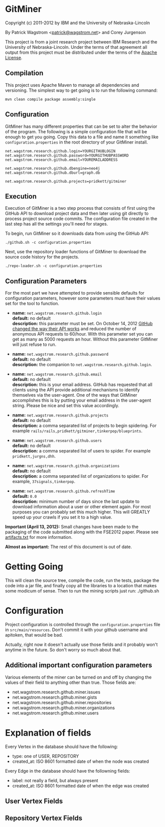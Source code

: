 GitMiner
========

Copyright (c) 2011-2012 by IBM and the University of Nebraska-Lincoln

By Patrick Wagstrom &lt;<patrick@wagstrom.net>&gt; and Corey Jurgenson

This project is from a joint research project between IBM Research and the
University of Nebraska-Lincoln. Under the terms of that agreement all output
from this project must be distributed under the terms of the [Apache License][license].

Compilation
-----------
This project uses Apache Maven to manage all dependencies and versioning. The
simplest way to get going is to run the following command:

    mvn clean compile package assembly:single

Configuration
-------------
GitMiner has many different properties that can be set to alter the behavior
of the program. The following is a simple configuration file that will be
enough to get you going. Copy this data to a file and name it something like
`configuration.properties` in the root directory of your GitMiner install.

    net.wagstrom.research.github.login=YOURGITHUBLOGIN
    net.wagstrom.research.github.password=YOURGITHUBPASSWORD
    net.wagstrom.research.github.email=YOUREMAILADDRESS
    
    net.wagstrom.research.github.dbengine=neo4j
    net.wagstrom.research.github.dburl=graph.db

    net.wagstrom.research.github.projects=pridkett/gitminer

Execution
---------
Execution of GitMiner is a two step process that consists of first using the
GitHub API to download project data and then later using git directly to process
project source code commits. The configuration file created in the last step
has all the settings you'll need for stages.

To begin, run GitMiner so it downloads data from using the GitHub API:

    ./github.sh -c configuration.properties

Next, use the repository loader functions of GitMiner to download the source
code history for the projects.

    ./repo-loader.sh -c configuration.properties


Configuration Parameters
------------------------

For the most part we have attempted to provide sensible defaults for
configuration parameters, however some parameters must have their values set
for the tool to function.

* **name:** `net.wagstrom.research.github.login`<br>
  **default:** no default<br>
  **description:** this parameter must be set. On October 14, 2012 [GitHub
  changed the way their API works][gh-api-limit] and reduced the number of anonymous API
  requests to 60/hour. With this parameter set you can get as many as 5000
  requests an hour. Without this parameter GitMiner will just refuse to run.
  
* **name:** `net.wagstrom.research.github.password`<br>
  **default:** no default<br>
  **description:** the companion to `net.wagstrom.research.github.login`.
  
* **name:** `net.wagstrom.research.github.email`<br>
  **default:** no default<br>
  **description:** this is your email address. GitHub has requested that all
  clients using the API provide additional mechanisms to identify themselves
  via the user-agent. One of the ways that GitMiner accomplishes this is by
  putting your email address in the user-agent string. Please be nice and set
  this value accordingly.
  
* **name:** `net.wagstrom.research.github.projects`<br>
  **default:** no default<br>
  **description:** a comma separated list of projects to begin spidering. For
  example `rails/rails,pridkett/gitminer,tinkerpop/blueprints`.
  
* **name:** `net.wagstrom.research.github.users`<br>
  **default:** no default<br>
  **description:** a comma separated list of users to spider. For example
  `pridkett,jurgns,dhh`.
  
* **name:** `net.wagstrom.research.github.organizations`<br>
  **default:** no default<br>
  **description:** a comma separated list of organizations to spider. For
  example, `37signals,tinkerpop`.
  
* **name:** `net.wagstrom.research.github.refreshTime`<br>
  **default:** `0.0`<br>
  **description:** minimum number of days since the last update to download
  information about a user or other element again. For most purposes you can
  probably set this much higher. This will GREATLY speed up your crawls if you
  set it to a high value.

**Important (April 13, 2012):** Small changes have been made to the packaging of the code
submitted along with the FSE2012 paper. Please see [artifacts.txt](https://github.com/pridkett/gitminer/blob/master/artifacts.md)
for more information.

**Almost as important:** The rest of this document is out of date.

# Getting Going

This will clean the source tree, compile the code, run the tests, package the
code into a jar file, and finally copy all the libraries to a location that
makes some modicum of sense. Then to run the mining scripts just run:
    ./github.sh

# Configuration
Project configuration is controlled through the `configuration.properties`
file in `src/main/resources`. Don't commit it with your github username
and apitoken, that would be bad.

Actually, right now it doesn't actually use those fields and it probably won't
anytime in the future. So don't worry so much about that.

## Additional important configuration parameters

Various elements of the miner can be turned on and off by changing the values
of their field to anything other than true. Those fields are:

* net.wagstrom.research.github.miner.issues
* net.wagstrom.research.github.miner.gists
* net.wagstrom.research.github.miner.repositories
* net.wagstrom.research.github.miner.organizations
* net.wagstrom.research.github.miner.users

# Explanation of fields
Every Vertex in the database should have the following:
* type: one of USER, REPOSITORY
* created_at: ISO 8601 formatted date of when the node was created

Every Edge in the database should have the followning fields:
* label: not really a field, but always present
* created_at: ISO 8601 formatted date of when the edge was created

## User Vertex Fields

## Repository Vertex Fields


[gh-api-limit]: http://developer.github.com/changes/2012-10-14-rate-limit-changes/
[license]: http://www.apache.org/licenses/LICENSE-2.0.html
